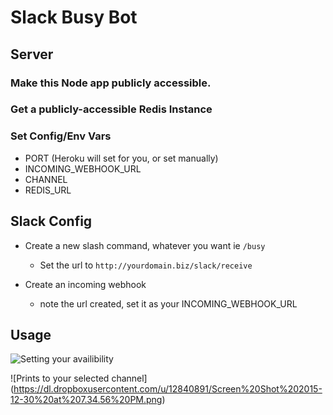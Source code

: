 # Slack Busy Bot

## Server
### Make this Node app publicly accessible.
### Get a publicly-accessible Redis Instance
### Set Config/Env Vars

- PORT (Heroku will set for you, or set manually)
- INCOMING_WEBHOOK_URL
- CHANNEL
- REDIS_URL

## Slack Config

- Create a new slash command, whatever you want ie `/busy`
  - Set the url to `http://yourdomain.biz/slack/receive`
  
- Create an incoming webhook
  - note the url created, set it as your INCOMING_WEBHOOK_URL

## Usage

![Setting your availibility](https://dl.dropboxusercontent.com/u/12840891/Screen%20Shot%202015-12-30%20at%207.34.37%20PM.png)

![Prints to your selected channel] (https://dl.dropboxusercontent.com/u/12840891/Screen%20Shot%202015-12-30%20at%207.34.56%20PM.png)
